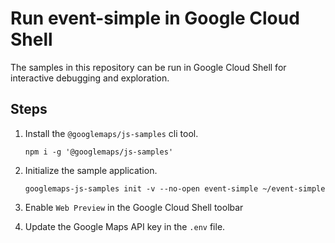 # Run event-simple in Google Cloud Shell

The samples in this repository can be run in Google Cloud Shell for interactive debugging and exploration.

## Steps

1. Install the `@googlemaps/js-samples` cli tool.

    ```
    npm i -g '@googlemaps/js-samples'
    ```
1. Initialize the sample application. 
    ```
    googlemaps-js-samples init -v --no-open event-simple ~/event-simple
    ```
1. Enable `Web Preview` in the Google Cloud Shell toolbar
1. Update the Google Maps API key in the `.env` file.
